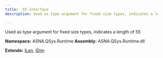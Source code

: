 ```yaml
---
title: _55 interface
description: Used as type argument for fixed size types, indicates a length of 55 

---
```


Used as type argument for fixed size types, indicates a length of 55 

**Namespace:** ASNA.QSys.Runtime
**Assembly:** ASNA.QSys.Runtime.dll

**Extends:** [ILen](/reference/runtime/qsys-runtime/i-len.html), [IDim](/reference/runtime/qsys-runtime/i-dim.html)
<br>
<br>
